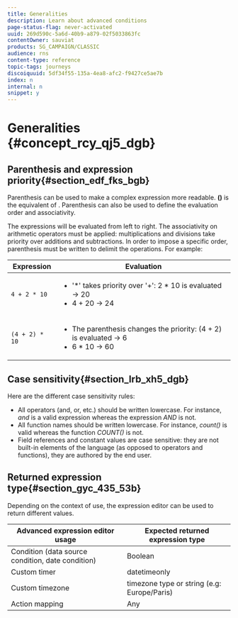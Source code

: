 ```yaml
---
title: Generalities
description: Learn about advanced conditions
page-status-flag: never-activated
uuid: 269d590c-5a6d-40b9-a879-02f5033863fc
contentOwner: sauviat
products: SG_CAMPAIGN/CLASSIC
audience: rns
content-type: reference
topic-tags: journeys
discoiquuid: 5df34f55-135a-4ea8-afc2-f9427ce5ae7b
index: n
internal: n
snippet: y
---
```


# Generalities {#concept_rcy_qj5_dgb}

## Parenthesis and expression priority{#section_edf_fks_bgb}

Parenthesis can be used to make a complex expression more readable. __(<expression>)__ is the equivalent of __<expression>__. Parenthesis can also be used to define the evaluation order and associativity.

The expressions will be evaluated from left to right. The associativity on arithmetic operators must be applied: multiplications and divisions take priority over additions and subtractions. In order to impose a specific order, parenthesis must be written to delimit the operations. For example:

<!--```5 + 2 * 10 = 25, and (5 + 2) * 10 = 70```-->

|Expression|Evaluation|
|--- |--- |
|`4 + 2 * 10`|<ul><li>'*' takes priority over '+': 2 * 10 is evaluated → 20</li><li>4 + 20 → 24</li></ul>|
|`(4 + 2) * 10`|<ul><li>The parenthesis changes the priority: (4 + 2) is evaluated → 6</li><li> 6 * 10 → 60</li></ul>|

## Case sensitivity{#section_lrb_xh5_dgb}

Here are the different case sensitivity rules:

* All operators (and, or, etc.) should be written lowercase. For instance, _<expression1> and <expression2>_ is a valid expression whereas the expression _<expression1> AND <expression2>_ is not.
* All function names should be written lowercase. For instance, _count()_ is valid whereas the function _COUNT()_ is not.
* Field references and constant values are case sensitive: they are not built-in elements of the language (as opposed to operators and functions), they are authored by the end user.

## Returned expression type{#section_gyc_435_53b}

Depending on the context of use, the expression editor can be used to return different values.

|Advanced expression editor usage|Expected returned expression type|
|--- |--- |
|Condition (data source condition, date condition)|Boolean|
|Custom timer|datetimeonly|
|Custom timezone|timezone type or string (e.g: Europe/Paris)|
|Action mapping|Any|
